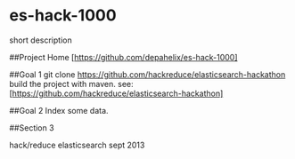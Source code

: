 es-hack-1000
============

short description

##Project Home
[https://github.com/depahelix/es-hack-1000]

##Goal 1
git clone https://github.com/hackreduce/elasticsearch-hackathon
build the project with maven. see:
[https://github.com/hackreduce/elasticsearch-hackathon]

##Goal 2
Index some data.

##Section 3

hack/reduce elasticsearch sept 2013
